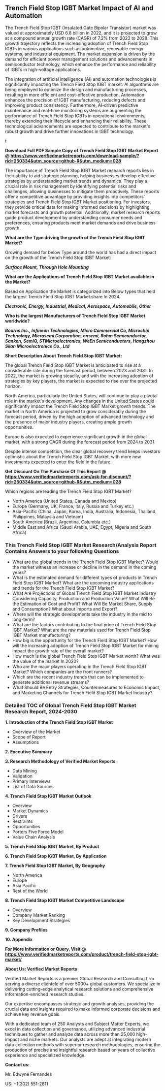 <h2>Trench Field Stop IGBT Market Impact of AI and Automation</h2><p>The Trench Field Stop IGBT (Insulated Gate Bipolar Transistor) market was valued at approximately USD 6.8 billion in 2022, and it is projected to grow at a compound annual growth rate (CAGR) of 7.2% from 2023 to 2028. This growth trajectory reflects the increasing adoption of Trench Field Stop IGBTs in various applications such as automotive, renewable energy systems, and industrial equipment. The market expansion is driven by the demand for efficient power management solutions and advancements in semiconductor technology, which enhance the performance and reliability of IGBTs in high-voltage applications.</p><p>The integration of artificial intelligence (AI) and automation technologies is significantly impacting the Trench Field Stop IGBT market. AI algorithms are being employed to optimize the design and manufacturing processes, resulting in more efficient and cost-effective production. Automation enhances the precision of IGBT manufacturing, reducing defects and improving product consistency. Furthermore, AI-driven predictive maintenance and real-time monitoring systems are augmenting the performance of Trench Field Stop IGBTs in operational environments, thereby extending their lifecycle and enhancing their reliability. These technological advancements are expected to contribute to the market's robust growth and drive further innovations in IGBT technology.</p>t</p><p id="" class=""><strong>Download Full PDF Sample Copy of Trench Field Stop IGBT Market Report @ <a href="https://www.verifiedmarketreports.com/download-sample/?rid=250334&utm_source=github-R&utm_medium=028" target="_blank">https://www.verifiedmarketreports.com/download-sample/?rid=250334&utm_source=github-R&utm_medium=028</a></strong></p><p>The importance of&nbsp;Trench Field Stop IGBT Market research reports lies in their ability to aid strategic planning, helping businesses develop effective strategies by understanding market trends and dynamics. They play a crucial role in risk management by identifying potential risks and challenges, allowing businesses to mitigate them proactively. These reports offer a competitive advantage by providing insights into competitors' strategies and Trench Field Stop IGBT Market positioning. For investors, they provide critical data for making informed decisions by highlighting market forecasts and growth potential. Additionally, market research reports guide product development by understanding consumer needs and preferences, ensuring products meet market demands and drive business growth.</p><p><strong>What are the&nbsp;Type driving the growth of the Trench Field Stop IGBT Market?</strong></p><p id="" class="">Growing demand for below Type around the world has had a direct impact on the growth of the Trench Field Stop IGBT Market:</p><em><strong>Surface Mount, Through Hole Mounting</strong></em></p><strong>What are the&nbsp;Applications&nbsp;of Trench Field Stop IGBT Market available in the Market?</strong></p><p id="" class="">Based on Application the Market is categorized into Below types that held the largest Trench Field Stop IGBT Market share In 2024.</p><em><strong>Electronic, Energy, Industrial, Medical, Aerospace, Automobile, Other</strong></em></p><strong>Who is the largest Manufacturers of Trench Field Stop IGBT Market worldwide?</strong></p><p><em><strong>Bourns Inc., Infineon Technologies, Micro Commercial Co, Microchip Technology, Microsemi Corporation, onsemi, Rohm Semiconductor, Sanken, SemiQ, STMicroelectronics, WeEn Semiconductors, Hangzhou Silan Microelectronics Co., Ltd</strong></em></p><p id="" class=""><strong>Short Description About Trench Field Stop IGBT Market:</strong></p><p>The global Trench Field Stop IGBT Market is anticipated to rise at a considerable rate during the forecast period, between 2023 and 2031. In 2022, the market is growing steadily, and with the increasing adoption of strategies by key players, the market is expected to rise over the projected horizon.</p><p>North America, particularly the United States, will continue to play a pivotal role in the market's development. Any changes in the United States could significantly impact the Trench Field Stop IGBT Market growth trends. The market in North America is projected to grow considerably during the forecast period, driven by the high adoption of advanced technology and the presence of major industry players, creating ample growth opportunities.</p><p>Europe is also expected to experience significant growth in the global market, with a strong CAGR during the forecast period from 2024 to 2031.</p><p>Despite intense competition, the clear global recovery trend keeps investors optimistic about the Trench Field Stop IGBT Market, with more new investments expected to enter the field in the future.</p><p id="" class=""><strong>Get Discount On The Purchase Of This Report @ <a href="https://www.verifiedmarketreports.com/ask-for-discount/?rid=250334&utm_source=github-R&utm_medium=028" target="_blank">https://www.verifiedmarketreports.com/ask-for-discount/?rid=250334&utm_source=github-R&utm_medium=028</a></strong></p>Which regions are leading the Trench Field Stop IGBT Market?</p><ul><li>North America (United States, Canada and Mexico)</li><li>Europe (Germany, UK, France, Italy, Russia and Turkey etc.)</li><li>Asia-Pacific (China, Japan, Korea, India, Australia, Indonesia, Thailand, Philippines, Malaysia and Vietnam)</li><li>South America (Brazil, Argentina, Columbia etc.)</li><li>Middle East and Africa (Saudi Arabia, UAE, Egypt, Nigeria and South Africa)</li></ul><h3 id="" class="">This Trench Field Stop IGBT Market Research/Analysis Report Contains Answers to your following Questions</h3><ul><li>What are the global trends in the Trench Field Stop IGBT Market? Would the market witness an increase or decline in the demand in the coming years?</li><li>What is the estimated demand for different types of products in Trench Field Stop IGBT Market? What are the upcoming industry applications and trends for the Trench Field Stop IGBT Market?</li><li>What Are Projections of Global Trench Field Stop IGBT Market Industry Considering Capacity, Production and Production Value? What Will Be the Estimation of Cost and Profit? What Will Be Market Share, Supply and Consumption? What about imports and Export?</li><li>Where will the strategic developments take the industry in the mid to long-term?</li><li>What are the factors contributing to the final price of Trench Field Stop IGBT Market? What are the raw materials used for Trench Field Stop IGBT Market manufacturing?</li><li>How big is the opportunity for the Trench Field Stop IGBT Market? How will the increasing adoption of Trench Field Stop IGBT Market for mining impact the growth rate of the overall market?</li><li>How much is the global Trench Field Stop IGBT Market worth? What was the value of the market In 2020?</li><li>Who are the major players operating in the Trench Field Stop IGBT Market? Which companies are the front runners?</li><li>Which are the recent industry trends that can be implemented to generate additional revenue streams?</li><li>What Should Be Entry Strategies, Countermeasures to Economic Impact, and Marketing Channels for Trench Field Stop IGBT Market Industry?</li></ul><h3 id="" class="">Detailed TOC of Global Trench Field Stop IGBT Market Research Report, 2024-2030</h3><p id="" class=""><strong>1. Introduction of the Trench Field Stop IGBT Market</strong></p><ul><li>Overview of the Market</li><li>Scope of Report</li><li>Assumptions</li></ul><p id="" class=""><strong>2. Executive Summary</strong></p><p id="" class=""><strong>3. Research Methodology of Verified Market Reports</strong></p><ul><li>Data Mining</li><li>Validation</li><li>Primary Interviews</li><li>List of Data Sources</li></ul><p id="" class=""><strong>4. Trench Field Stop IGBT Market Outlook</strong></p><ul><li>Overview</li><li>Market Dynamics</li><li>Drivers</li><li>Restraints</li><li>Opportunities</li><li>Porters Five Force Model</li><li>Value Chain Analysis</li></ul><p id="" class=""><strong>5. Trench Field Stop IGBT Market, By Product</strong></p><p id="" class=""><strong>6. Trench Field Stop IGBT Market, By Application</strong></p><p id="" class=""><strong>7. Trench Field Stop IGBT Market, By Geography</strong></p><ul><li>North America</li><li>Europe</li><li>Asia Pacific</li><li>Rest of the World</li></ul><p id="" class=""><strong>8. Trench Field Stop IGBT Market Competitive Landscape</strong></p><ul><li>Overview</li><li>Company Market Ranking</li><li>Key Development Strategies</li></ul><p id="" class=""><strong>9. Company Profiles</strong></p><p id="" class=""><strong>10. Appendix</strong></p><p id="" class=""><strong>For More Information or Query, Visit @ <a href="https://www.verifiedmarketreports.com/product/trench-field-stop-igbt-market/" target="_blank">https://www.verifiedmarketreports.com/product/trench-field-stop-igbt-market/</a></strong></p><p id="" class=""><strong>About Us: Verified Market Reports</strong></p><p id="" class="">Verified Market Reports is a premier Global Research and Consulting firm serving a diverse clientele of over 5000+ global customers. We specialize in delivering cutting-edge analytical research solutions and comprehensive information-enriched research studies.</p><p id="" class="">Our expertise encompasses strategic and growth analyses, providing the crucial data and insights required to make informed corporate decisions and achieve key revenue goals.</p><p id="" class="">With a dedicated team of 250 Analysts and Subject Matter Experts, we excel in data collection and governance, utilizing advanced industrial techniques to gather and analyze data across more than 25,000 high-impact and niche markets. Our analysts are adept at integrating modern data collection methods with superior research methodologies, ensuring the production of precise and insightful research based on years of collective experience and specialized knowledge.</p><p id="" class=""><strong>Contact us:</strong></p><p id="" class="">Mr. Edwyne Fernandes</p><p id="" class="">US: +1(302) 551-2611</p>